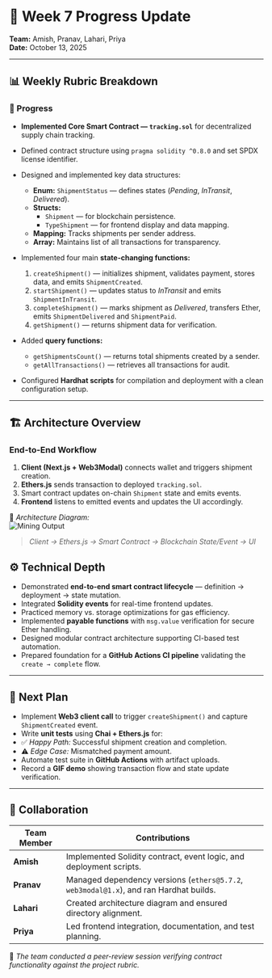 # 🧭 Week 7 Progress Update  

**Team:** Amish, Pranav, Lahari, Priya  
**Date:** October 13, 2025  

---

## 📊 Weekly Rubric Breakdown  

### 🚀 Progress  

- **Implemented Core Smart Contract — `tracking.sol`** for decentralized supply chain tracking.  
- Defined contract structure using `pragma solidity ^0.8.0` and set SPDX license identifier.  
- Designed and implemented key data structures:  
  - **Enum:** `ShipmentStatus` — defines states (*Pending*, *InTransit*, *Delivered*).  
  - **Structs:**  
    - `Shipment` — for blockchain persistence.  
    - `TypeShipment` — for frontend display and data mapping.  
  - **Mapping:** Tracks shipments per sender address.  
  - **Array:** Maintains list of all transactions for transparency.  

- Implemented four main **state-changing functions:**  
  1. `createShipment()` — initializes shipment, validates payment, stores data, and emits `ShipmentCreated`.  
  2. `startShipment()` — updates status to *InTransit* and emits `ShipmentInTransit`.  
  3. `completeShipment()` — marks shipment as *Delivered*, transfers Ether, emits `ShipmentDelivered` and `ShipmentPaid`.  
  4. `getShipment()` — returns shipment data for verification.  

- Added **query functions:**  
  - `getShipmentsCount()` — returns total shipments created by a sender.  
  - `getAllTransactions()` — retrieves all transactions for audit.  

- Configured **Hardhat scripts** for compilation and deployment with a clean configuration setup.  


---

## 🏗️ Architecture Overview  

### End-to-End Workflow  

1. **Client (Next.js + Web3Modal)** connects wallet and triggers shipment creation.  
2. **Ethers.js** sends transaction to deployed `tracking.sol`.  
3. Smart contract updates on-chain `Shipment` state and emits events.  
4. **Frontend** listens to emitted events and updates the UI accordingly.  

📁 *Architecture Diagram:*  
![Mining Output](./diagrams/Week-7-Progress.jpeg)  
> *Client → Ethers.js → Smart Contract → Blockchain State/Event → UI*  

## ⚙️ Technical Depth  

- Demonstrated **end-to-end smart contract lifecycle** — definition → deployment → state mutation.  
- Integrated **Solidity events** for real-time frontend updates.  
- Practiced memory vs. storage optimizations for gas efficiency.  
- Implemented **payable functions** with `msg.value` verification for secure Ether handling.  
- Designed modular contract architecture supporting CI-based test automation.  
- Prepared foundation for a **GitHub Actions CI pipeline** validating the `create → complete` flow.  

---

## 🧩 Next Plan  

- Implement **Web3 client call** to trigger `createShipment()` and capture `ShipmentCreated` event.  
- Write **unit tests** using **Chai + Ethers.js** for:  
- ✅ *Happy Path:* Successful shipment creation and completion.  
- ⚠️ *Edge Case:* Mismatched payment amount.  
- Automate test suite in **GitHub Actions** with artifact uploads.  
- Record a **GIF demo** showing transaction flow and state update verification.  

---

## 🤝 Collaboration  

| Team Member | Contributions |
|--------------|---------------|
| **Amish** | Implemented Solidity contract, event logic, and deployment scripts. |
| **Pranav** | Managed dependency versions (`ethers@5.7.2`, `web3modal@1.x`), and ran Hardhat builds. |
| **Lahari** | Created architecture diagram and ensured directory alignment. |
| **Priya** | Led frontend integration, documentation, and test planning. |

🧩 *The team conducted a peer-review session verifying contract functionality against the project rubric.*
